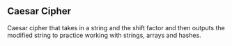 ## Caesar Cipher

Caesar cipher that takes in a string and the shift factor and then outputs the modified string to practice working with strings, arrays and hashes.
